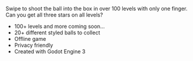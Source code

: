 <!--
SPDX-FileCopyrightText: 2023 Simon Dalvai <info@simondalvai.org>

SPDX-License-Identifier: CC-BY-SA-4.0
-->

<description>
    <p>Swipe to shoot the ball into the box in over 100 levels with only one finger.<br> Can you get
        all three stars on all levels? </p>
    <ul>
        <li>100+ levels and more coming soon...</li>
        <li>20+ different styled balls to collect</li>
        <li>Offline game</li>
        <li>Privacy friendly</li>
        <li>Created with Godot Engine 3</li>
    </ul>
</description>